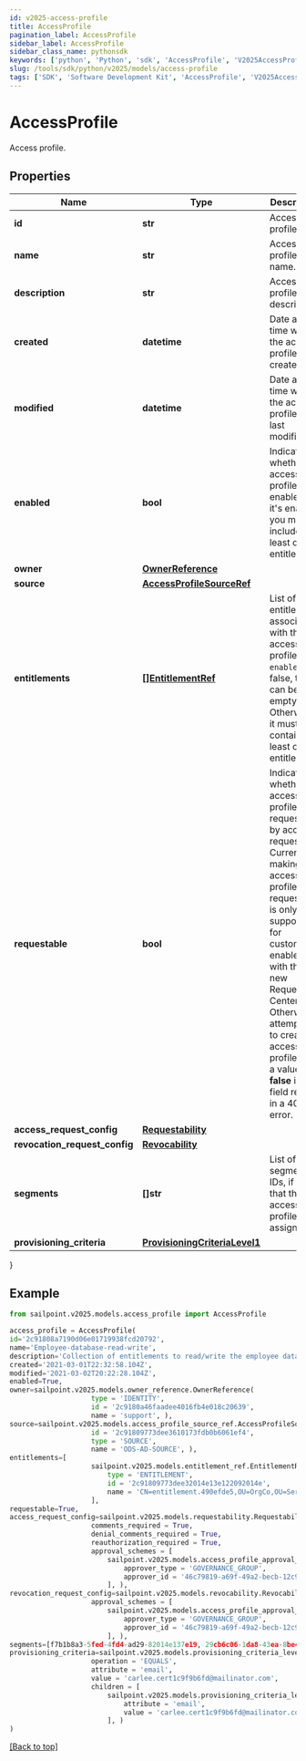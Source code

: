 ```yaml
---
id: v2025-access-profile
title: AccessProfile
pagination_label: AccessProfile
sidebar_label: AccessProfile
sidebar_class_name: pythonsdk
keywords: ['python', 'Python', 'sdk', 'AccessProfile', 'V2025AccessProfile']
slug: /tools/sdk/python/v2025/models/access-profile
tags: ['SDK', 'Software Development Kit', 'AccessProfile', 'V2025AccessProfile']
---
```


# AccessProfile

Access profile.

## Properties

| Name | Type | Description | Notes |
| --- | --- | --- | --- |
| **id** | **str** | Access profile ID. | [optional] [readonly] |
| **name** | **str** | Access profile name. | [required] |
| **description** | **str** | Access profile description. | [optional] |
| **created** | **datetime** | Date and time when the access profile was created. | [optional] [readonly] |
| **modified** | **datetime** | Date and time when the access profile was last modified. | [optional] [readonly] |
| **enabled** | **bool** | Indicates whether the access profile is enabled. If it's enabled, you must include at least one entitlement. | [optional] [default to False] |
| **owner** | [**OwnerReference**](owner-reference) |  | [required] |
| **source** | [**AccessProfileSourceRef**](access-profile-source-ref) |  | [required] |
| **entitlements** | [**[]EntitlementRef**](entitlement-ref) | List of entitlements associated with the access profile. If `enabled` is false, this can be empty. Otherwise, it must contain at least one entitlement. | [optional] |
| **requestable** | **bool** | Indicates whether the access profile is requestable by access request. Currently, making an access profile non-requestable is only supported for customers enabled with the new Request Center. Otherwise, attempting to create an access profile with a value **false** in this field results in a 400 error. | [optional] [default to True] |
| **access_request_config** | [**Requestability**](requestability) |  | [optional] |
| **revocation_request_config** | [**Revocability**](revocability) |  | [optional] |
| **segments** | **[]str** | List of segment IDs, if any, that the access profile is assigned to. | [optional] |
| **provisioning_criteria** | [**ProvisioningCriteriaLevel1**](provisioning-criteria-level1) |  | [optional] |

}

## Example

```python
from sailpoint.v2025.models.access_profile import AccessProfile

access_profile = AccessProfile(
id='2c91808a7190d06e01719938fcd20792',
name='Employee-database-read-write',
description='Collection of entitlements to read/write the employee database',
created='2021-03-01T22:32:58.104Z',
modified='2021-03-02T20:22:28.104Z',
enabled=True,
owner=sailpoint.v2025.models.owner_reference.OwnerReference(
                    type = 'IDENTITY',
                    id = '2c9180a46faadee4016fb4e018c20639',
                    name = 'support', ),
source=sailpoint.v2025.models.access_profile_source_ref.AccessProfileSourceRef(
                    id = '2c91809773dee3610173fdb0b6061ef4',
                    type = 'SOURCE',
                    name = 'ODS-AD-SOURCE', ),
entitlements=[
                    sailpoint.v2025.models.entitlement_ref.EntitlementRef(
                        type = 'ENTITLEMENT',
                        id = '2c91809773dee32014e13e122092014e',
                        name = 'CN=entitlement.490efde5,OU=OrgCo,OU=ServiceDept,DC=HQAD,DC=local', )
                    ],
requestable=True,
access_request_config=sailpoint.v2025.models.requestability.Requestability(
                    comments_required = True,
                    denial_comments_required = True,
                    reauthorization_required = True,
                    approval_schemes = [
                        sailpoint.v2025.models.access_profile_approval_scheme.AccessProfileApprovalScheme(
                            approver_type = 'GOVERNANCE_GROUP',
                            approver_id = '46c79819-a69f-49a2-becb-12c971ae66c6', )
                        ], ),
revocation_request_config=sailpoint.v2025.models.revocability.Revocability(
                    approval_schemes = [
                        sailpoint.v2025.models.access_profile_approval_scheme.AccessProfileApprovalScheme(
                            approver_type = 'GOVERNANCE_GROUP',
                            approver_id = '46c79819-a69f-49a2-becb-12c971ae66c6', )
                        ], ),
segments=[f7b1b8a3-5fed-4fd4-ad29-82014e137e19, 29cb6c06-1da8-43ea-8be4-b3125f248f2a],
provisioning_criteria=sailpoint.v2025.models.provisioning_criteria_level1.ProvisioningCriteriaLevel1(
                    operation = 'EQUALS',
                    attribute = 'email',
                    value = 'carlee.cert1c9f9b6fd@mailinator.com',
                    children = [
                        sailpoint.v2025.models.provisioning_criteria_level2.ProvisioningCriteriaLevel2(
                            attribute = 'email',
                            value = 'carlee.cert1c9f9b6fd@mailinator.com', )
                        ], )
)

```

[[Back to top]](#)
